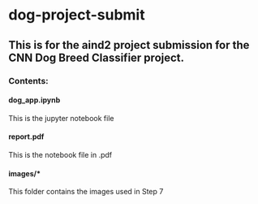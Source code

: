 # dog-project-submit
## This is for the aind2 project submission for the CNN Dog Breed Classifier project.
### Contents:
#### dog_app.ipynb
This is the jupyter notebook file
#### report.pdf
This is the notebook file in .pdf
#### images/*
This folder contains the images used in Step 7

